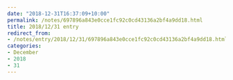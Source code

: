 ```yaml
---
date: "2018-12-31T16:37:09+10:00"
permalink: /notes/697896a843e0cce1fc92c0cd43136a2bf4a9dd18.html
title: 2018/12/31 entry
redirect_from:
- /notes/entry/2018/12/31/697896a843e0cce1fc92c0cd43136a2bf4a9dd18.html
categories:
- December
- 2018
- 31
---
```

